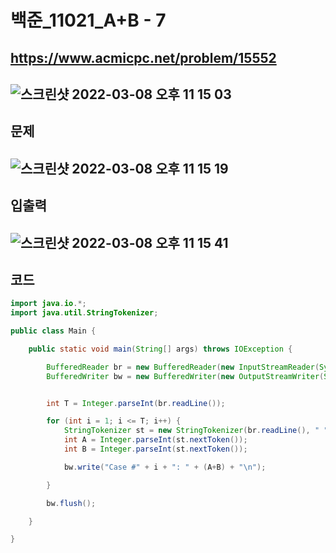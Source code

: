 # 백준_11021_A+B - 7
https://www.acmicpc.net/problem/15552
---
![스크린샷 2022-03-08 오후 11 15 03](https://user-images.githubusercontent.com/53985471/157255295-301ad69c-edd3-4491-88d2-7a6aac736390.png)
---
## 문제
![스크린샷 2022-03-08 오후 11 15 19](https://user-images.githubusercontent.com/53985471/157255351-4d5b5e51-4d80-4cc6-9e5c-545f98eeaf72.png)
---
## 입출력
![스크린샷 2022-03-08 오후 11 15 41](https://user-images.githubusercontent.com/53985471/157255416-fff75901-a34e-49e1-af82-16cc0c4576c0.png)
---
## 코드
```java
import java.io.*;
import java.util.StringTokenizer;

public class Main {

    public static void main(String[] args) throws IOException {

        BufferedReader br = new BufferedReader(new InputStreamReader(System.in));
        BufferedWriter bw = new BufferedWriter(new OutputStreamWriter(System.out));


        int T = Integer.parseInt(br.readLine());

        for (int i = 1; i <= T; i++) {
            StringTokenizer st = new StringTokenizer(br.readLine(), " ");
            int A = Integer.parseInt(st.nextToken());
            int B = Integer.parseInt(st.nextToken());

            bw.write("Case #" + i + ": " + (A+B) + "\n");

        }

        bw.flush();

    }

}

```
